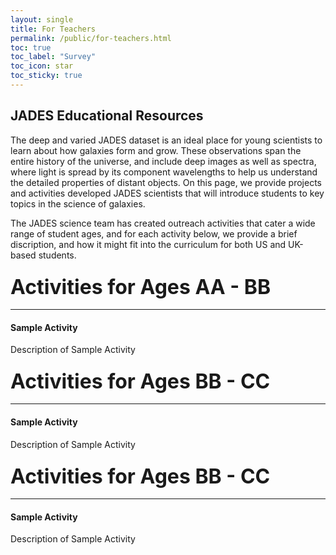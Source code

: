 ```yaml
---
layout: single
title: For Teachers
permalink: /public/for-teachers.html
toc: true
toc_label: "Survey"
toc_icon: star
toc_sticky: true
---
```


## JADES Educational Resources 

The deep and varied JADES dataset is an ideal place for young scientists to learn about how 
galaxies form and grow. These observations span the entire history of the universe, and include 
deep images as well as spectra, where light is spread by its component wavelengths to help us 
understand the detailed properties of distant objects. On this page, we provide projects and 
activities developed JADES scientists that will introduce students to key topics in the science
of galaxies. 

The JADES science team has created outreach activities that cater a wide range of student
ages, and for each activity below, we provide a brief discription, and how it might fit into the 
curriculum for both US and UK-based students. 

### <font size="6">Activities for Ages AA - BB</font>
----------

#### Sample Activity 
Description of Sample Activity 


### <font size="6">Activities for Ages BB - CC</font>
----------

#### Sample Activity 
Description of Sample Activity 


### <font size="6">Activities for Ages BB - CC</font>
----------

#### Sample Activity 
Description of Sample Activity 
